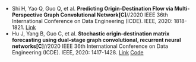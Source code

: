 * Shi H, Yao Q, Guo Q, et al. <b>Predicting Origin-Destination Flow via Multi-Perspective Graph Convolutional Network[C]</b>//2020 IEEE 36th International Conference on Data Engineering (ICDE). IEEE, 2020: 1818-1821. [Link](https://ieeexplore.ieee.org/abstract/document/9101359)
* Hu J, Yang B, Guo C, et al. <b>Stochastic origin-destination matrix forecasting using dual-stage graph convolutional, recurrent neural networks[C]</b>//2020 IEEE 36th International Conference on Data Engineering (ICDE). IEEE, 2020: 1417-1428. [Link](https://ieeexplore.ieee.org/abstract/document/9101647) [Code](https://github.com/hujilin1229/od-pred)
